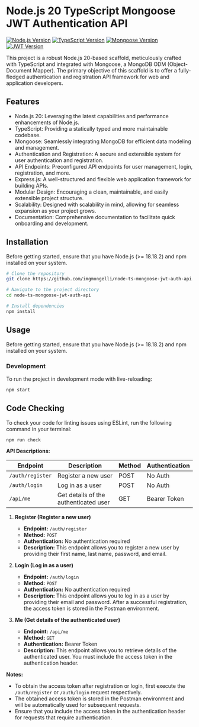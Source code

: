 # Node.js 20 TypeScript Mongoose JWT Authentication API

[![Node.js Version](https://img.shields.io/badge/Node.js-%3E%3D%2020.11.0-brightgreen.svg)](https://nodejs.org/)
[![TypeScript Version](https://img.shields.io/badge/TypeScript-%5E5.3.3-blue.svg)](https://www.typescriptlang.org/)
[![Mongoose Version](https://img.shields.io/badge/Mongoose-%5E7.4.4-yellow.svg)](https://mongoosejs.com/)
[![JWT Version](https://img.shields.io/badge/jsonwebtoken-%5E9.0.2-orange.svg)](https://www.npmjs.com/package/jsonwebtoken)

This project is a robust Node.js 20-based scaffold, meticulously crafted with TypeScript and integrated with Mongoose, a MongoDB ODM (Object-Document Mapper). The primary objective of this scaffold is to offer a fully-fledged authentication and registration API framework for web and application developers.

## Features

- Node.js 20: Leveraging the latest capabilities and performance enhancements of Node.js.
- TypeScript: Providing a statically typed and more maintainable codebase.
- Mongoose: Seamlessly integrating MongoDB for efficient data modeling and management.
- Authentication and Registration: A secure and extensible system for user authentication and registration.
- API Endpoints: Preconfigured API endpoints for user management, login, registration, and more.
- Express.js: A well-structured and flexible web application framework for building APIs.
- Modular Design: Encouraging a clean, maintainable, and easily extensible project structure.
- Scalability: Designed with scalability in mind, allowing for seamless expansion as your project grows.
- Documentation: Comprehensive documentation to facilitate quick onboarding and development.

## Installation

Before getting started, ensure that you have Node.js (>= 18.18.2) and npm installed on your system.

```bash
# Clone the repository
git clone https://github.com/imgmongelli/node-ts-mongoose-jwt-auth-api.git

# Navigate to the project directory
cd node-ts-mongoose-jwt-auth-api

# Install dependencies
npm install
```

## Usage

Before getting started, ensure that you have Node.js (>= 18.18.2) and npm installed on your system.

### Development

To run the project in development mode with live-reloading:

```bash
npm start
```

## Code Checking

To check your code for linting issues using ESLint, run the following command in your terminal:

```bash
npm run check
```

**API Descriptions:**

| Endpoint         | Description                           | Method | Authentication |
| ---------------- | ------------------------------------- | ------ | -------------- |
| `/auth/register` | Register a new user                   | POST   | No Auth        |
| `/auth/login`    | Log in as a user                      | POST   | No Auth        |
| `/api/me`        | Get details of the authenticated user | GET    | Bearer Token   |

1. **Register (Register a new user)**

   - **Endpoint:** `/auth/register`
   - **Method:** `POST`
   - **Authentication:** No authentication required
   - **Description:** This endpoint allows you to register a new user by providing their first name, last name, password, and email.

2. **Login (Log in as a user)**

   - **Endpoint:** `/auth/login`
   - **Method:** `POST`
   - **Authentication:** No authentication required
   - **Description:** This endpoint allows you to log in as a user by providing their email and password. After a successful registration, the access token is stored in the Postman environment.

3. **Me (Get details of the authenticated user)**

   - **Endpoint:** `/api/me`
   - **Method:** `GET`
   - **Authentication:** Bearer Token
   - **Description:** This endpoint allows you to retrieve details of the authenticated user. You must include the access token in the authentication header.

**Notes:**

- To obtain the access token after registration or login, first execute the `/auth/register` or `/auth/login` request respectively.
- The obtained access token is stored in the Postman environment and will be automatically used for subsequent requests.
- Ensure that you include the access token in the authentication header for requests that require authentication.
